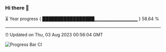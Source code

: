 ### Hi there 👋

⏳ Year progress { █████████████████▁▁▁▁▁▁▁▁▁▁▁▁▁ } 58.64 %

---

⏰ Updated on Thu, 03 Aug 2023 00:56:04 GMT

![Progress Bar CI](https://github.com/liununu/liununu/workflows/Progress%20Bar%20CI/badge.svg)
